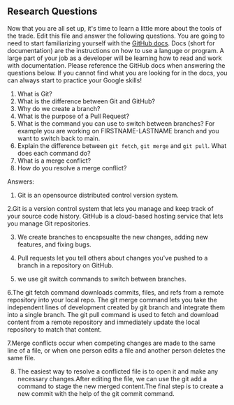 ## Research Questions 

Now that you are all set up, it's time to learn a little more about the tools of the trade. Edit this file and answer the following questions. You are going to need to start familiarizing yourself with the [GitHub docs](https://docs.github.com/en). Docs (short for documentation) are the instructions on how to use a languge or program. A large part of your job as a developer will be learning how to read and work with documentation. Please reference the GitHub docs when answering the questions below. If you cannot find what you are looking for in the docs, you can always start to practice your Google skills!

1. What is Git?
2. What is the difference between Git and GitHub?
3. Why do we create a branch? 
4. What is the purpose of a Pull Request?
5. What is the command you can use to switch between branches? For example you are working on FIRSTNAME-LASTNAME branch and you want to switch back to main.
6. Explain the difference between `git fetch`, `git merge` and `git pull`. What does each command do?
7. What is a merge conflict?
8. How do you resolve a merge conflict?

Answers:
1. Git is an opensource distributed control version system.

2.Git is a version control system that lets you manage and keep track of your source code history. GitHub is a cloud-based hosting service that lets you manage Git repositories.

3. We create branches to encapsualte the new changes, adding new features, and fixing bugs. 

4. Pull requests let you tell others about changes you've pushed to a branch in a repository on GitHub.

5. we use git switch commands to switch between branches. 

6.The git fetch command downloads commits, files, and refs from a remote repository into your local repo. 
The git merge command lets you take the independent lines of development created by git branch and integrate them into a single branch.
The git pull command is used to fetch and download content from a remote repository and immediately update the local repository to match that content.

7.Merge conflicts occur when competing changes are made to the same line of a file, or when one person edits a file and another person deletes the same file.

8. The easiest way to resolve a conflicted file is to open it and make any necessary changes.After editing the file, we can use the git add a command to stage the new merged content.The final step is to create a new commit with the help of the git commit command.



